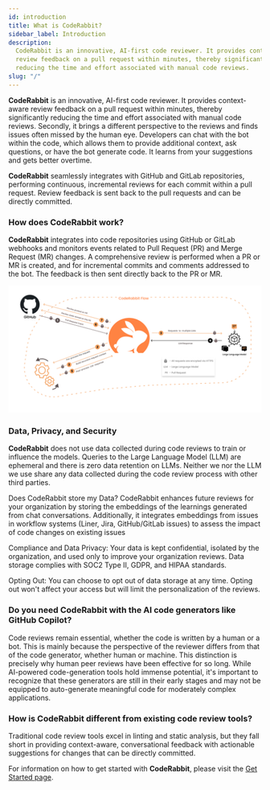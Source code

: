 ```yaml
---
id: introduction
title: What is CodeRabbit?
sidebar_label: Introduction
description:
  CodeRabbit is an innovative, AI-first code reviewer. It provides context-aware
  review feedback on a pull request within minutes, thereby significantly
  reducing the time and effort associated with manual code reviews.
slug: "/"
---
```


**CodeRabbit** is an innovative, AI-first code reviewer. It provides
context-aware review feedback on a pull request within minutes, thereby
significantly reducing the time and effort associated with manual code reviews.
Secondly, it brings a different perspective to the reviews and finds issues
often missed by the human eye. Developers can chat with the bot within the code,
which allows them to provide additional context, ask questions, or have the bot
generate code. It learns from your suggestions and gets better overtime.

**CodeRabbit** seamlessly integrates with GitHub and GitLab repositories,
performing continuous, incremental reviews for each commit within a pull
request. Review feedback is sent back to the pull requests and can be directly
committed.

### How does CodeRabbit work?

**CodeRabbit** integrates into code repositories using GitHub or GitLab webhooks
and monitors events related to Pull Request (PR) and Merge Request (MR) changes.
A comprehensive review is performed when a PR or MR is created, and for
incremental commits and comments addressed to the bot. The feedback is then sent
directly back to the PR or MR.

![](../about/images/CodeRabbitFlow.png)

### Data, Privacy, and Security

**CodeRabbit** does not use data collected during code reviews to train or
influence the models. Queries to the Large Language Model (LLM) are ephemeral and there is zero data retention on LLMs.
Neither we nor the LLM we use share any data collected during the code review
process with other third parties.

Does CodeRabbit store my Data? 
CodeRabbit enhances future reviews for your organization by storing the embeddings of the learnings generated from chat conversations. Additionally, it integrates embeddings from issues in workflow systems (Liner, Jira, GitHub/GitLab issues) to assess the impact of code changes on existing issues

Compliance and Data Privacy: Your data is kept confidential, isolated by the
organization, and used only to improve your organization reviews. Data storage
complies with SOC2 Type II, GDPR, and HIPAA standards.

Opting Out: You can choose to opt out of data storage at any time. Opting out
won't affect your access but will limit the personalization of the reviews.

### Do you need CodeRabbit with the AI code generators like GitHub Copilot?

Code reviews remain essential, whether the code is written by a human or a bot.
This is mainly because the perspective of the reviewer differs from that of the
code generator, whether human or machine. This distinction is precisely why
human peer reviews have been effective for so long. While AI-powered
code-generation tools hold immense potential, it's important to recognize that
these generators are still in their early stages and may not be equipped to
auto-generate meaningful code for moderately complex applications.

### How is CodeRabbit different from existing code review tools?

Traditional code review tools excel in linting and static analysis, but they fall short in providing context-aware, conversational feedback with actionable suggestions for changes that can be directly committed.

For information on how to get started with **CodeRabbit**, please visit the
[Get Started page](./get-started/signup).
